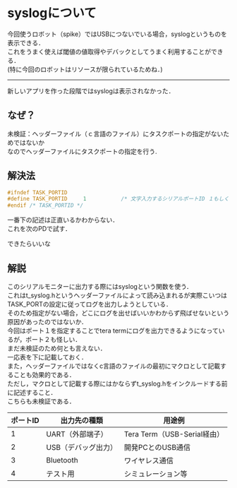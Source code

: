 # syslogについて

今回使うロボット（spike）ではUSBにつないでいる場合，syslogというものを表示できる．  
これをうまく使えば閾値の値取得やデバックとしてうまく利用することができる．  
(特に今回のロボットはリソースが限られているためね．)  

---

新しいアプリを作った段階ではsyslogは表示されなかった．

## なぜ？

未検証：ヘッダーファイル（ｃ言語のファイル）にタスクポートの指定がないためではないか  
なのでヘッダーファイルにタスクポートの指定を行う.  

## 解決法

```c
#ifndef TASK_PORTID
#define	TASK_PORTID		1			/* 文字入力するシリアルポートID １もしくは２だって*/
#endif /* TASK_PORTID */
```

一番下の記述は正直いるかわからない．  
これを次のPDで試す．  

できたらいいな  

## 解説
このシリアルモニターに出力する際にはsyslogという関数を使う．  
これはt_syslog.hというヘッダーファイルによって読み込まれるが実際こいつはTASK_PORTの設定に従ってログを出力しようとしている．  
そのため指定がない場合，どこにログを出せばいいかわからず飛ばせないという原因があったのではないか．  
今回はポート１を指定することでtera termにログを出力できるようになっているが，ポート２も怪しい．  
まだ未検証のため何とも言えない．  
一応表を下に記載しておく．  
また，ヘッダーファイルではなくc言語のファイルの最初にマクロとして記載することも効果的である．  
ただし，マクロとして記載する際にはかならずt_syslog.hをインクルードする前に記述すること．  
こちらも未検証である．  




| ポートID | 出力先の種類      | 用途例                     |
| ----- | ----------- | ----------------------- |
| 1     | UART（外部端子）  | Tera Term（USB-Serial経由） |
| 2     | USB（デバッグ出力） | 開発PCとのUSB通信             |
| 3     | Bluetooth   | ワイヤレス通信                 |
| 4     | テスト用        | シミュレーション等               |
